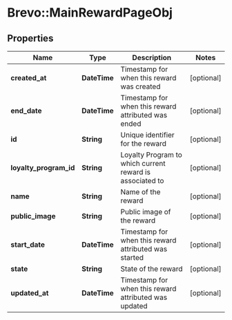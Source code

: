 # Brevo::MainRewardPageObj

## Properties
Name | Type | Description | Notes
------------ | ------------- | ------------- | -------------
**created_at** | **DateTime** | Timestamp for when this reward was created | [optional] 
**end_date** | **DateTime** | Timestamp for when this reward attributed was ended | [optional] 
**id** | **String** | Unique identifier for the reward | [optional] 
**loyalty_program_id** | **String** | Loyalty Program to which current reward is associated to | [optional] 
**name** | **String** | Name of the reward | [optional] 
**public_image** | **String** | Public image of the reward | [optional] 
**start_date** | **DateTime** | Timestamp for when this reward attributed was started | [optional] 
**state** | **String** | State of the reward | [optional] 
**updated_at** | **DateTime** | Timestamp for when this reward attributed was updated | [optional] 


